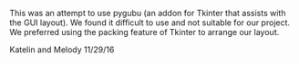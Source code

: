 This was an attempt to use pygubu (an addon for Tkinter that assists with the GUI layout). We found it difficult to use and not suitable for our project. We preferred using the packing feature of Tkinter to arrange our layout.

Katelin and Melody
11/29/16
